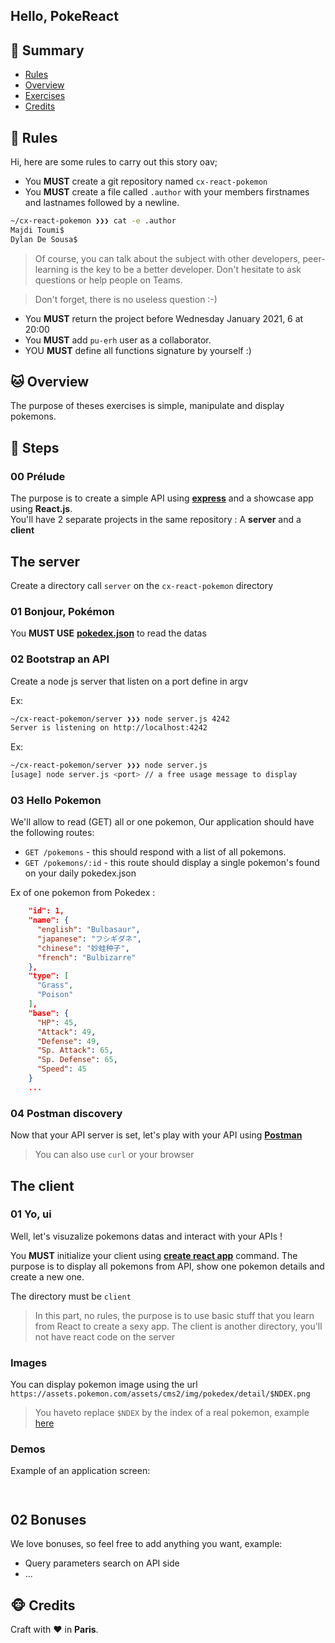 ## Hello, PokeReact

## <a name='TOC'>🐼 Summary</a>

- [Rules](#rules)
- [Overview](#overview)
- [Exercises](#exercises)
- [Credits](#credits)

## <a name='overview'>🦊 Rules</a>

Hi, here are some rules to carry out this story oav;

- You **MUST** create a git repository named `cx-react-pokemon`
- You **MUST** create a file called `.author` with your members firstnames and lastnames followed by a newline.

```sh
~/cx-react-pokemon ❯❯❯ cat -e .author
Majdi Toumi$
Dylan De Sousa$
```

> Of course, you can talk about the subject with other developers, peer-learning is
> the key to be a better developer. Don't hesitate to ask questions or help people on Teams.

> Don't forget, there is no useless question :-)

- You **MUST** return the project before Wednesday January 2021, 6 at 20:00
- You **MUST** add `pu-erh` user as a collaborator.
- YOU **MUST** define all functions signature by yourself :)

## <a name='overview'>🐱 Overview</a>

The purpose of theses exercises is simple, manipulate and display pokemons.

## <a name='steps'>🐨 Steps</a>

### 00 Prélude

The purpose is to create a simple API using [**express**](https://expressjs.com/fr/) and a showcase app using **React.js**.<br />
You'll have 2 separate projects in the same repository : A **server** and a **client**

## The server

Create a directory call `server` on the `cx-react-pokemon` directory

### 01 Bonjour, Pokémon

You **MUST USE** [**pokedex.json**](./pokedex.json) to read the datas

### 02 Bootstrap an API

Create a node js server that listen on a port define in argv

Ex:
```sh
~/cx-react-pokemon/server ❯❯❯ node server.js 4242
Server is listening on http://localhost:4242
```

Ex:
```sh
~/cx-react-pokemon/server ❯❯❯ node server.js
[usage] node server.js <port> // a free usage message to display 
```

### 03 Hello Pokemon

We'll allow to read (GET) all or one pokemon,
Our application should have the following routes:

- `GET /pokemons` - this should respond with a list of all pokemons.
- `GET /pokemons/:id` - this route should display a single pokemon's found on your daily pokedex.json

Ex of one pokemon from Pokedex :

```json
    "id": 1,
    "name": {
      "english": "Bulbasaur",
      "japanese": "フシギダネ",
      "chinese": "妙蛙种子",
      "french": "Bulbizarre"
    },
    "type": [
      "Grass",
      "Poison"
    ],
    "base": {
      "HP": 45,
      "Attack": 49,
      "Defense": 49,
      "Sp. Attack": 65,
      "Sp. Defense": 65,
      "Speed": 45
    }
    ...
```

### 04 Postman discovery

Now that your API server is set, let's play with your API using [**Postman**](https://www.postman.com/collection/)

> You can also use `curl` or your browser

## The client

### 01 Yo, ui

Well, let's visuzalize pokemons datas and interact with your APIs !<br />

You **MUST** initialize your client using [**create react app**](https://fr.reactjs.org/docs/create-a-new-react-app.html#create-react-app) command.
The purpose is to display all pokemons from API, show one pokemon details and create a new one.

The directory must be `client`

> In this part, no rules, the purpose is to use basic stuff that you learn from React to create a sexy app.
> The client is another directory, you'll not have react code on the server

### Images

You can display pokemon image using the url `https://assets.pokemon.com/assets/cms2/img/pokedex/detail/$NDEX.png`

> You haveto replace `$NDEX` by the index of a real pokemon, example [here](https://assets.pokemon.com/assets/cms2/img/pokedex/detail/001.png)

### Demos

Example of an application screen:

<p align="center">
  <img alt="" src="screen.1.png" />
</p>

<p align="center">
  <img alt="" src="screen.2.png" />
</p>

## 02 Bonuses

We love bonuses, so feel free to add anything you want, example:
- Query parameters search on API side
- ...

## <a name='credits'>🐵 Credits</a>

Craft with :heart: in **Paris**.
